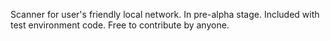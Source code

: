 Scanner for user's friendly local network. In pre-alpha stage. Included with test environment code.
Free to contribute by anyone.
